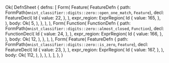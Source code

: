 Ok(
    DefnSheet {
        defns: [
            Form(
                Feature(
                    FeatureDefn {
                        path: FormPath(`mnist_classifier::digits::zero::open_one_match`, `Feature`),
                        decl: FeatureDecl(
                            Id {
                                value: 22,
                            },
                        ),
                        expr_region: ExprRegion(
                            Id {
                                value: 165,
                            },
                        ),
                        body: Ok(
                            5,
                        ),
                    },
                ),
            ),
            Form(
                Function(
                    FunctionDefn {
                        path: FormPath(`mnist_classifier::digits::zero::almost_closed`, `Function`),
                        decl: FunctionDecl(
                            Id {
                                value: 24,
                            },
                        ),
                        expr_region: ExprRegion(
                            Id {
                                value: 166,
                            },
                        ),
                        body: Ok(
                            12,
                        ),
                    },
                ),
            ),
            Form(
                Feature(
                    FeatureDefn {
                        path: FormPath(`mnist_classifier::digits::zero::is_zero`, `Feature`),
                        decl: FeatureDecl(
                            Id {
                                value: 23,
                            },
                        ),
                        expr_region: ExprRegion(
                            Id {
                                value: 167,
                            },
                        ),
                        body: Ok(
                            112,
                        ),
                    },
                ),
            ),
        ],
    },
)